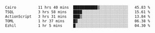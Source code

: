 <!--START_SECTION:waka-->

```txt
Cairo          11 hrs 40 mins  ███████████▒░░░░░░░░░░░░░   45.83 %
TSQL           3 hrs 58 mins   ████░░░░░░░░░░░░░░░░░░░░░   15.61 %
ActionScript   3 hrs 31 mins   ███▒░░░░░░░░░░░░░░░░░░░░░   13.84 %
TOML           1 hr 37 mins    █▓░░░░░░░░░░░░░░░░░░░░░░░   06.38 %
Ezhil          1 hr 5 mins     █░░░░░░░░░░░░░░░░░░░░░░░░   04.30 %
```

<!--END_SECTION:waka-->
